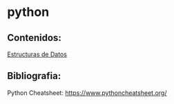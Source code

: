# python

## Contenidos:
[Estructuras de Datos](/eedd#readme)


## Bibliografia:
Python Cheatsheet: https://www.pythoncheatsheet.org/
